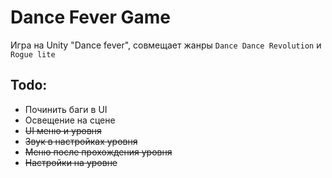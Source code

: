 # Dance Fever Game

Игра на Unity "Dance fever", совмещает жанры `Dance Dance Revolution` и `Rogue lite`

## Todo:
- Починить баги в UI
- Освещение на сцене
- ~~UI меню и уровня~~
- ~~Звук в настройках уровня~~
- ~~Меню после прохождения уровня~~
- ~~Настройки на уровне~~

    